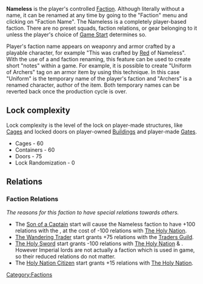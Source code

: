 **Nameless** is the player's controlled [Faction](Faction.md "wikilink").
Although literally without a name, it can be renamed at any time by
going to the "Faction" menu and clicking on "Faction Name". The Nameless
is a completely player-based faction. There are no preset squads,
faction relations, or gear belonging to it unless the player's choice of
[Game Start](Game_Starts.md "wikilink") determines so.

Player's faction name appears on weaponry and armor crafted by a
playable character, for example "This [](Horse_Chopper.md) was crafted by [Red](Red.md "wikilink")
of Nameless". With the use of a [](Plastic_Surgeon.md) and faction renaming, this feature
can be used to create short "notes" within a game. For example, it is
possible to create "Uniform of Archers" tag on an armor item by using
this technique. In this case "Uniform" is the temporary name of the
player's faction and "Archers" is a renamed character, author of the
item. Both temporary names can be reverted back once the production
cycle is over.

## Lock complexity

Lock complexity is the level of the lock on player-made structures, like
[Cages](Prisoner_Cage.md "wikilink") and locked doors on player-owned
[Buildings](Buildings_List.md "wikilink") and player-made
[Gates](Defensive_Gates.md "wikilink").

- Cages - 60
- Containers - 60
- Doors - 75
- Lock Randomization - 0

## Relations

### Faction Relations

*The reasons for this faction to have special relations towards others.*

- The [Son of a Captain](Game_Starts.md "wikilink") start will cause the
  Nameless faction to have +100 relations with the [](03%20-%20Projects%20&%20Wikis/Kenshi/Kenshi%20Wiki/Kenshi%20Wiki%20Template/United_Cities.md), at the cost of -100 relations with
  [The Holy Nation](03%20-%20Projects%20&%20Wikis/Kenshi/Kenshi%20Wiki/Kenshi%20Wiki%20Template/The_Holy_Nation.md "wikilink").
- [The Wandering Trader](Game_Starts.md "wikilink") start grants +75
  relations with the [Traders Guild](Traders_Guild.md "wikilink").
- [The Holy Sword](Game_Starts.md "wikilink") start grants -100 relations
  with [The Holy Nation](03%20-%20Projects%20&%20Wikis/Kenshi/Kenshi%20Wiki/Kenshi%20Wiki%20Template/The_Holy_Nation.md "wikilink") & [](Imperial_Lords.md). However Imperial lords are not
  actually a faction which is used in game, so their reduced relations
  do not matter.
- The [Holy Nation Citizen](Game_Starts.md "wikilink") start grants +15
  relations with [The Holy Nation](03%20-%20Projects%20&%20Wikis/Kenshi/Kenshi%20Wiki/Kenshi%20Wiki%20Template/The_Holy_Nation.md "wikilink").

[Category:Factions](Category:Factions "wikilink")